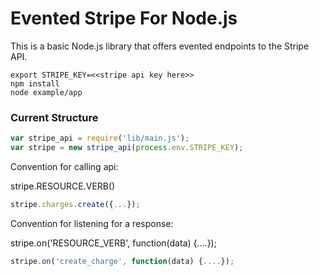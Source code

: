 # Evented Stripe For Node.js
This is a basic Node.js library that offers evented endpoints to the Stripe API.

````
export STRIPE_KEY=<<stripe api key here>>
npm install
node example/app
````

### Current Structure

````javascript
var stripe_api = require('lib/main.js');
var stripe = new stripe_api(process.env.STRIPE_KEY);
````
Convention for calling api:

stripe.RESOURCE.VERB()

````javascript
stripe.charges.create({...});
````

Convention for listening for a response:

stripe.on('RESOURCE_VERB', function(data) {....});

````javascript
stripe.on('create_charge', function(data) {....});
````